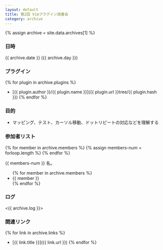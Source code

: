 ```yaml
---
layout: default
title: 第2回 Vimプラグイン読書会
category: archive
---
```

{% assign archive = site.data.archives[1] %}

### 日時

{{ archive.date }} ({{ archive.day }})

### プラグイン

{% for plugin in archive.plugins %}
- [{{ plugin.author }}/{{ plugin.name }}]({{ plugin.url }}tree/{{ plugin.hash }})
{% endfor %}

### 目的

- マッピング、テスト、カーソル移動、ドットリピートの対応などを理解する

### 参加者リスト
{% for member in archive.members %}
  {% assign members-num = forloop.length %}
{% endfor %}

{{ members-num }} 名。

<ul>
{% for member in archive.members %}
  <li>{{ member }}</li>
{% endfor %}
</ul>

### ログ
<{{ archive.log }}>

### 関連リンク
{% for link in archive.links %}
  - [{{ link.title }}]({{ link.url }})
{% endfor %}
